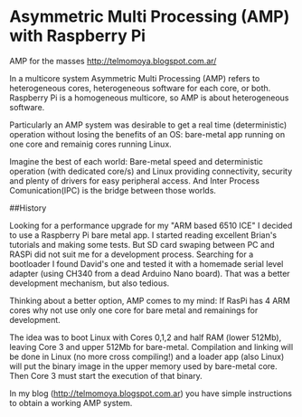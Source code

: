 # Asymmetric Multi Processing (AMP) with Raspberry Pi

AMP for the masses
http://telmomoya.blogspot.com.ar/

In a multicore system Asymmetric Multi Processing (AMP) refers to heterogeneous cores, heterogeneous software for each core, or both. Raspberry Pi is a homogeneous multicore, so AMP is about heterogeneous software.

Particularly an AMP system was desirable to get a real time (deterministic) operation without losing the benefits of an OS:  bare-metal app running on one core and remainig cores running Linux.

Imagine the best of each world: Bare-metal speed and deterministic operation (with dedicated core/s) and Linux providing connectivity, security and plenty of drivers for easy peripheral access. And Inter Process Comunication(IPC) is the bridge between those worlds.


##History

Looking for a performance upgrade for my "ARM based 6510 ICE" I decided to use a Raspberry Pi bare metal app. I started reading excellent Brian's tutorials and making some tests. But SD card swaping between PC and RASPi did not suit me for a development process. Searching for a bootloader I found David's one and tested it with a homemade serial level adapter (using CH340 from a dead Arduino Nano board). That was a better development mechanism, but also tedious.

Thinking about a better option, AMP comes to my mind: If RasPi has 4 ARM cores why not use only one core for bare metal and remainings for development.

The idea was to boot Linux with Cores 0,1,2  and half RAM (lower 512Mb), leaving Core 3 and upper 512Mb for bare-metal. Compilation and linking will be done in Linux (no more cross compiling!) and a loader app (also Linux) will put the binary image in the upper memory used by bare-metal core. Then Core 3 must start the execution of that binary.

In my blog (http://telmomoya.blogspot.com.ar) you have simple instructions to obtain a working AMP system.


